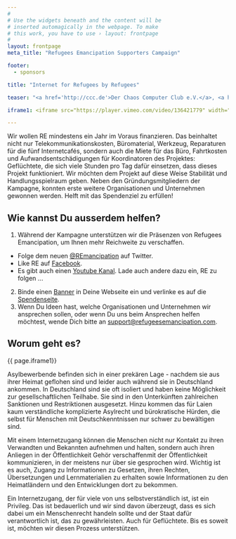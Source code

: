 ```yaml
---
#
# Use the widgets beneath and the content will be
# inserted automagically in the webpage. To make
# this work, you have to use › layout: frontpage
#
layout: frontpage
meta_title: "Refugees Emancipation Supporters Campaign"

footer:
  - sponsors

title: "Internet for Refugees by Refugees"

teaser: "<a href='http://ccc.de'>Der Chaos Computer Club e.V.</a>, <a href='http://berlin.freifunk.net'>Freifunk Berlin</a> und der <a href='http://foerderverein.freie-netzwerke.de'>Förderverein freie Netzwerke e.V.</a> unterstützen <a href='http://refugeesemancipation.com'>Refugees Emancipation</a>, die sich seit Jahren dafür einsetzen, in Geflüchtetenunterkünften Internetcafés einzurichten und Computerkurse zu organisieren. Einige Cafés konnten RE schon aufbauen und dort den Bewohnenden der Unterkünfte die Möglichkeit geben, an Informationen zu gelangen und mit der Außenwelt zu kommunizieren."

iframe1: <iframe src="https://player.vimeo.com/video/136421779" width="500" height="281" frameborder="0" webkitallowfullscreen mozallowfullscreen allowfullscreen></iframe> <p><a href="https://vimeo.com/136421779">Refugees Emancipation Teaser</a> from <a href="https://vimeo.com/resupport">Refugees Emancipation Support</a> on <a href="https://vimeo.com">Vimeo</a>.</p>

---
```


Wir wollen RE mindestens ein Jahr im Voraus finanzieren. Das beinhaltet nicht nur Telekommunikationskosten, Büromaterial, Werkzeug, Reparaturen für die fünf Internetcafés, sondern auch die Miete für das Büro, Fahrtkosten und Aufwandsentschädigungen für Koordinatoren des Projektes: Geflüchtete, die sich viele Stunden pro Tag dafür einsetzen, dass dieses Projekt funktioniert. Wir möchten dem Projekt auf diese Weise Stabilität und Handlungsspielraum geben.
Neben den Gründungsmitgliedern der Kampagne, konnten erste weitere Organisationen und Unternehmen gewonnen werden. Helft mit das Spendenziel zu erfüllen!


## Wie kannst Du ausserdem helfen?
1. Während der Kampagne unterstützen wir die Präsenzen von Refugees Emancipation, um Ihnen mehr Reichweite zu verschaffen.
  * Folge dem neuen [@REmancipation](https://twitter.com/REmancipation) auf Twitter.
  * Like RE auf [Facebook](https://www.facebook.com/Refugees-Emancipation-eV-113121452117611).
  * Es gibt auch einen [Youtube Kanal](https://www.youtube.com/channel/UCCo9tvc5GqL8gpw_KuY5AwA).
  Lade auch andere dazu ein, RE zu folgen ...

2. Binde einen [Banner](http://support.refugeesemancipation.com/assets/downloads/zip/Banner_Support_Refugees_Emancipation.zip) in Deine Webseite ein und verlinke es auf die [Spendenseite](https://www.betterplace.org/de/projects/20601-internetcafes-computerkurse-fur-gefluchtete).
3. Wenn Du Ideen hast, welche Organisationen und Unternehmen wir ansprechen sollen, oder wenn Du uns beim Ansprechen helfen möchtest, wende Dich bitte an <a href="mailto:support@refugeesemancipation.com">support@refugeesemancipation.com</a>.

## Worum geht es?

<div class="row t30">
  <div class="medium-12 columns">
    <article itemprop="video" itemscope itemtype="http://schema.org/VideoObject">
      <div class="flex-video widescreen vimeo">
        {{ page.iframe1}}
      </div>
    </article>
  </div>
</div>


Asylbewerbende befinden sich in einer prekären Lage - nachdem sie aus ihrer Heimat geflohen sind und leider auch während sie in Deutschland ankommen. In Deutschland sind sie oft isoliert und haben keine Möglichkeit zur gesellschaftlichen Teilhabe. Sie sind in den Unterkünften zahlreichen Sanktionen und Restriktionen ausgesetzt. Hinzu kommen das für Laien kaum verständliche komplizierte Asylrecht und bürokratische Hürden, die selbst für Menschen mit Deutschkenntnissen nur schwer zu bewältigen sind.

Mit einem Internetzugang können die Menschen nicht nur Kontakt zu ihren Verwandten und Bekannten aufnehmen und halten, sondern auch ihren Anliegen in der Öffentlichkeit Gehör verschaffenmit der Öffentlichkeit kommunizieren, in der meistens nur über sie gesprochen wird. Wichtig ist es auch, Zugang zu Informationen zu Gesetzen, ihren Rechten, Übersetzungen und Lernmaterialien zu erhalten sowie Informationen zu den Heimatländern und den Entwicklungen dort zu bekommen.

Ein Internetzugang, der für viele von uns selbstverständlich ist, ist ein Privileg. Das ist bedauerlich und wir sind davon überzeugt, dass es sich dabei um ein Menschenrecht handeln sollte und der Staat dafür verantwortlich ist, das zu gewährleisten. Auch für Geflüchtete.
Bis es soweit ist, möchten wir diesen Prozess unterstützen.
